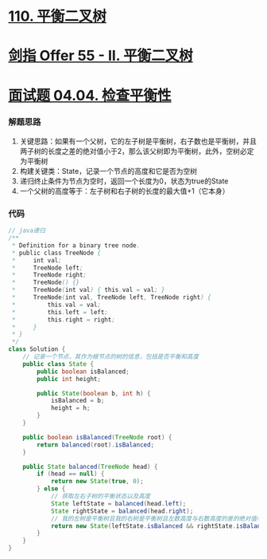 # [110. 平衡二叉树](https://leetcode-cn.com/problems/balanced-binary-tree/)

# [剑指 Offer 55 - II. 平衡二叉树](https://leetcode-cn.com/problems/ping-heng-er-cha-shu-lcof/)

# [面试题 04.04. 检查平衡性](https://leetcode-cn.com/problems/check-balance-lcci/)

### 解题思路
1. 关键思路：如果有一个父树，它的左子树是平衡树，右子数也是平衡树，并且两子树的长度之差的绝对值小于2，那么该父树即为平衡树，此外，空树必定为平衡树
2. 构建关键类：State，记录一个节点的高度和它是否为空树
3. 递归终止条件为节点为空时，返回一个长度为0，状态为true的State
4. 一个父树的高度等于：左子树和右子树的长度的最大值+1（它本身）

### 代码

```java
// java递归
/**
 * Definition for a binary tree node.
 * public class TreeNode {
 *     int val;
 *     TreeNode left;
 *     TreeNode right;
 *     TreeNode() {}
 *     TreeNode(int val) { this.val = val; }
 *     TreeNode(int val, TreeNode left, TreeNode right) {
 *         this.val = val;
 *         this.left = left;
 *         this.right = right;
 *     }
 * }
 */
class Solution {
    // 记录一个节点，其作为根节点的树的信息，包括是否平衡和高度
    public class State {
        public boolean isBalanced;
        public int height;

        public State(boolean b, int h) {
            isBalanced = b;
            height = h;
        }
    }

    public boolean isBalanced(TreeNode root) {
        return balanced(root).isBalanced;
    }

    public State balanced(TreeNode head) {
        if (head == null) {
            return new State(true, 0);
        } else {
            // 获取左右子树的平衡状态以及高度
            State leftState = balanced(head.left);
            State rightState = balanced(head.right);
            // 我的左树是平衡树且我的右树是平衡树且左数高度与右数高度的差的绝对值小于等于1，就认为我是平衡树，我的高度等于我子树的最大高度加上我自己1
            return new State(leftState.isBalanced && rightState.isBalanced && Math.abs(leftState.height - rightState.height) < 2, Math.max(leftState.height, rightState.height) + 1);
        }
    }
}
```
